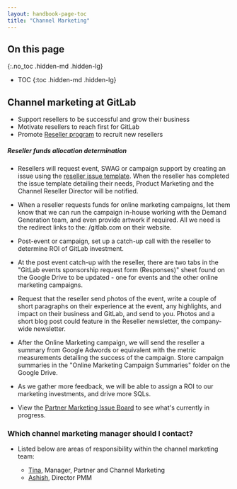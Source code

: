 ```yaml
---
layout: handbook-page-toc
title: "Channel Marketing"
---
```


## On this page
{:.no_toc .hidden-md .hidden-lg}

- TOC
{:toc .hidden-md .hidden-lg}

## Channel marketing at GitLab

- Support resellers to be successful and grow their business
- Motivate resellers to reach first for GitLab
- Promote [Reseller program](/resellers/program/) to recruit new resellers


##### Reseller funds allocation determination

- Resellers will request event, SWAG or campaign support by creating an issue using the [reseller issue template](https://gitlab.com/gitlab-com/resellers/issues/new). When the reseller has completed the issue template detailing their needs, Product Marketing and the Channel Reseller Director will be notified.
- When a reseller requests funds for online marketing campaigns, let them know that we can run the campaign in-house working with the Demand Generation team, and even provide artwork if required. All we need is the redirect links to the: /gitlab.com on their website.
- Post-event or campaign, set up a catch-up call with the reseller to determine ROI of GitLab investment.
- At the post event catch-up with the reseller, there are two tabs in the "GitLab events sponsorship request form (Responses)" sheet found on the Google Drive to be updated - one for events and the other online marketing campaigns.
- Request that the reseller send photos of the event, write a couple of short paragraphs on their experience at the event, any highlights, and impact on their business and GitLab, and send to you. Photos and a short blog post could feature in the Reseller newsletter, the company-wide newsletter.
- After the Online Marketing campaign, we will send the reseller a summary from Google Adwords or equivalent with the metric measurements detailing the success of the campaign. Store campaign summaries in the "Online Marketing Campaign Summaries" folder on the Google Drive.
- As we gather more feedback, we will be able to assign a ROI to our marketing investments, and drive more SQLs.

- View the [Partner Marketing Issue Board](https://gitlab.com/gitlab-com/marketing/general/-/boards/814970) to see what's currently in progress.

### Which channel marketing manager should I contact?

- Listed below are areas of responsibility within the channel marketing team:

  - [Tina](/company/team/#t_sturgis), Manager, Partner and Channel Marketing
  - [Ashish](/company/team/#kuthiala), Director PMM
